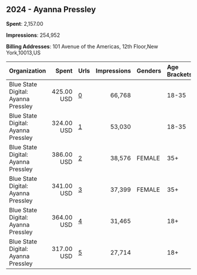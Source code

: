 ## 2024 - Ayanna Pressley 
**Spent**: 2,157.00

**Impressions**: 254,952

**Billing Addresses**: 101 Avenue of the Americas, 12th Floor,New York,10013,US

|Organization|Spent|Urls|Impressions|Genders|Age Brackets|Country Codes|
|:---|---:|:---|---:|:---|:---|:---|
|Blue State Digital: Ayanna Pressley|425.00 USD|[0](https://www.snap.com/political-ads/asset/c44cec1006f0180e3ed48428dec9da778750e8c6b8cef10e3c5d450bb92d896a?mediaType=mp4)|66,768||18-35|united states|
|Blue State Digital: Ayanna Pressley|324.00 USD|[1](https://www.snap.com/political-ads/asset/afc2de3bb1609a24ce3dcd478d31330e39f112015ed1a5835e64d836811d7928?mediaType=mp4)|53,030||18-35|united states|
|Blue State Digital: Ayanna Pressley|386.00 USD|[2](https://www.snap.com/political-ads/asset/5a6770b9be6b42dd71716cd8ab99bcf02e27c695a9f195a15e6ccb9c222bc74f?mediaType=mp4)|38,576|FEMALE|35+|united states|
|Blue State Digital: Ayanna Pressley|341.00 USD|[3](https://www.snap.com/political-ads/asset/f8b538a54739227637ac3e1199518bd8afbe7f5aca1eb16dcd10559f392ce745?mediaType=mp4)|37,399|FEMALE|35+|united states|
|Blue State Digital: Ayanna Pressley|364.00 USD|[4](https://www.snap.com/political-ads/asset/6319724c7af2540a17a361721767a72241210d78f177d800adb592e556500f95?mediaType=mp4)|31,465||18+|united states|
|Blue State Digital: Ayanna Pressley|317.00 USD|[5](https://www.snap.com/political-ads/asset/f3b67aaf6675db93cdde22b1455294b160133cbe1012f9e5efff37e33ab058b2?mediaType=mp4)|27,714||18+|united states|
